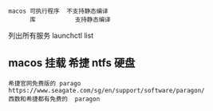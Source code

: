 ```text

macos 可执行程序  不支持静态编译
      库           支持静态编译

```

列出所有服务
launchctl list

## macos 挂载 希捷 ntfs 硬盘

    希捷官网免费版的 parago
    https://www.seagate.com/sg/en/support/software/paragon/
    西数和希捷都有免费的  paragon
